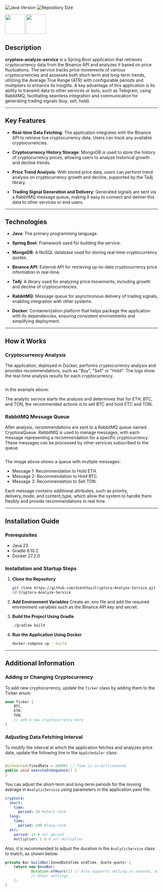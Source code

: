 ![Java Version](https://img.shields.io/badge/Java-v23-red)
![Repository Size](https://img.shields.io/github/repo-size/dzenthai/Cryptora-Analyze-Service?color=red)

<img src="./assets/Binance-logo.png" style="width: 65px; height: 65px;" alt="">
<img src="./assets/Intellij-logo.png" style="width: 65px; height: 65px;" alt="">

## **Description**

**cryptora-analyze-service**  is a Spring Boot application that retrieves cryptocurrency data from the Binance API and
analyzes it based on price fluctuations.
The service tracks price movements of various cryptocurrencies and assesses both short-term and long-term trends,
utilizing the Average True Range (ATR) with configurable periods and multipliers to enhance its insights.
A key advantage of this application is its ability to transmit data to other services or bots, such as Telegram,
using RabbitMQ, facilitating seamless integration and communication for generating trading signals (buy, sell, hold).

---

## **Key Features**

- **Real-time Data Fetching**: The application integrates with the Binance API to retrieve live cryptocurrency data.
  Users can track any available cryptocurrencies.

- **Cryptocurrency History Storage**: MongoDB is used to store the history of cryptocurrency prices, allowing users to
  analyze historical growth and decline trends.

- **Price Trend Analysis**: With stored price data, users can perform trend analysis on cryptocurrency growth and
  decline, supported by the Ta4j library.

- **Trading Signal Generation and Delivery**: Generated signals are sent via a RabbitMQ message queue, making it easy to
  connect and deliver this data to other services or end users.

---

## **Technologies**

- **Java**: The primary programming language.

- **Spring Boot**: Framework used for building the service.

- **MongoDB**: A NoSQL database used for storing real-time cryptocurrency quotes.

- **Binance API**: External API for retrieving up-to-date cryptocurrency price information in real-time.

- **Ta4j**: A library used for analyzing price movements, including growth and decline of cryptocurrencies.

- **RabbitMQ**: Message queue for asynchronous delivery of trading signals, enabling integration with other systems.

- **Docker**: Containerization platform that helps package the application with its dependencies, ensuring consistent
  environments and simplifying deployment.

---

## **How it Works**

### **Cryptocurrency Analysis**

The application, deployed in Docker, performs cryptocurrency analysis and provides recommendations,
such as "Buy", "Sell" or "Hold". The logs show the real-time analysis results for each cryptocurrency.

<img src="./assets/Docker-example.png" alt="">

In the example above:

The analytic service starts the analysis and determines that for ETH, BTC, and TON,
the recommended actions is to sell BTC and hold ETC and TON.

### **RabbitMQ Message Queue**

After analysis, recommendations are sent to a RabbitMQ queue named CryptoraQueue. RabbitMQ is used to manage messages,
with each message representing a recommendation for a specific cryptocurrency. These messages can be processed by other
services subscribed to the queue.

<img src="./assets/Rabbitmq-example.png" alt="">

The image above shows a queue with multiple messages:

* Message 1: Recommendation to Hold ETH.
* Message 2: Recommendation to Hold BTC.
* Message 3: Recommendation to Sell TON.

Each message contains additional attributes, such as priority, delivery_mode, and content_type, which allow the system
to handle them flexibly and provide recommendations in real time.

---

## **Installation Guide**

### **Prerequisites**

- Java 23
- Gradle 8.10.2
- Docker 27.2.0

### **Installation and Startup Steps**

1. **Clone the Repository**
   ```bash
   git clone https://github.com/dzenthai/Cryptora-Analyze-Service.git
   cd Cryptora-Analyze-Service
   ```

2. **Add Environment Variables**
   Create an .env file and add the required environment variables such as the Binance API key and secret.

3. **Build the Project Using Gradle**
   ```bash
   ./gradlew build
   ```

4. **Run the Application Using Docker**
   ```bash
   docker-compose up --build
   ```

---

## **Additional Information**

### **Adding or Changing Cryptocurrency**

To add new cryptocurrency, update the `Ticker` class by adding them to the Ticker enum:

```java
enum Ticker {
    BTC,
    ETH,
    TON,
    // add a new cryptocurrency here
}
```

### **Adjusting Data Fetching Interval**

To modify the interval at which the application fetches and analyzes price data, update the following line in
the `AppScheduler` class:

```java

@Scheduled(fixedRate = 10000) // Time is in milliseconds
public void executeInSequence() {
}
```

You can adjust the short-term and long-term periods for the moving average in `AnalyticService` using parameters in the
application.yaml file:

```yaml
cryptora:
  short:
    time:
      period: 50 #short-term
  long:
    time:
      period: 200 #long-term
  atr:
    period: 14 # atr period
    multiplier: 2.0 # atr multiplier
```

Also, it is recommended to adjust the duration in the `AnalyticService` class to match, as shown below:

```java
private Bar buildBar(ZonedDateTime endTime, Quote quote) {
    return new BaseBar(
            Duration.ofHours(1) // Also supports setting in seconds, minutes, days, etc.
            // Other settings...
    );
}
```
